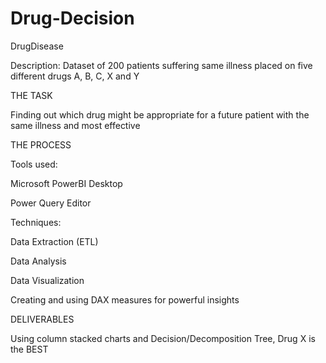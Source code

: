 # Drug-Decision
DrugDisease

Description: Dataset of 200 patients suffering same illness placed on five different drugs A, B, C, X and Y

THE TASK 

Finding out which drug might be appropriate for a future patient with the same illness and most effective

THE PROCESS

Tools used:

  Microsoft PowerBI Desktop
  
  Power Query Editor
  
Techniques:

  Data Extraction (ETL)
  
  Data Analysis
  
  Data Visualization
  
  Creating and using DAX measures for powerful insights
  
  DELIVERABLES 
  
  Using column stacked charts and Decision/Decomposition Tree, Drug X is the BEST
